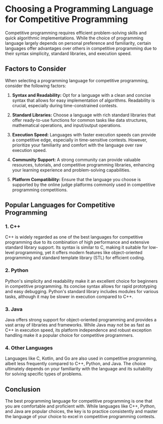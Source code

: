 # Choosing a Programming Language for Competitive Programming

Competitive programming requires efficient problem-solving skills and quick algorithmic implementations. While the choice of programming language largely depends on personal preference and familiarity, certain languages offer advantages over others in competitive programming due to their syntax simplicity, standard libraries, and execution speed.

## Factors to Consider

When selecting a programming language for competitive programming, consider the following factors:

1. **Syntax and Readability:** Opt for a language with a clean and concise syntax that allows for easy implementation of algorithms. Readability is crucial, especially during time-constrained contests.

2. **Standard Libraries:** Choose a language with rich standard libraries that offer ready-to-use functions for common tasks like data structures, mathematical operations, and input/output operations.

3. **Execution Speed:** Languages with faster execution speeds can provide a competitive edge, especially in time-sensitive contests. However, prioritize your familiarity and comfort with the language over raw execution speed.

4. **Community Support:** A strong community can provide valuable resources, tutorials, and competitive programming libraries, enhancing your learning experience and problem-solving capabilities.

5. **Platform Compatibility:** Ensure that the language you choose is supported by the online judge platforms commonly used in competitive programming competitions.

## Popular Languages for Competitive Programming

### 1. C++

C++ is widely regarded as one of the best languages for competitive programming due to its combination of high performance and extensive standard library support. Its syntax is similar to C, making it suitable for low-level programming, yet it offers modern features like object-oriented programming and standard template library (STL) for efficient coding.

### 2. Python

Python's simplicity and readability make it an excellent choice for beginners in competitive programming. Its concise syntax allows for rapid prototyping and easy debugging. Python's standard library includes modules for various tasks, although it may be slower in execution compared to C++.

### 3. Java

Java offers strong support for object-oriented programming and provides a vast array of libraries and frameworks. While Java may not be as fast as C++ in execution speed, its platform independence and robust exception handling make it a popular choice for competitive programmers.

### 4. Other Languages

Languages like C, Kotlin, and Go are also used in competitive programming, albeit less frequently compared to C++, Python, and Java. The choice ultimately depends on your familiarity with the language and its suitability for solving specific types of problems.

## Conclusion

The best programming language for competitive programming is one that you are comfortable and proficient with. While languages like C++, Python, and Java are popular choices, the key is to practice consistently and master the language of your choice to excel in competitive programming contests.

